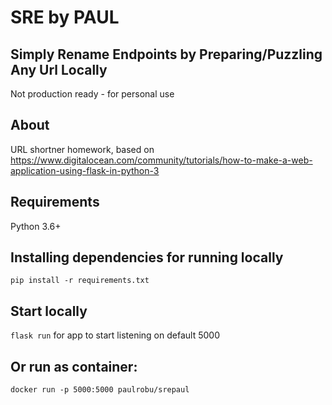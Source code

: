 # SRE by PAUL 
## Simply Rename Endpoints by Preparing/Puzzling Any Url Locally 
 Not production ready - for personal use 

## About 
URL shortner homework, based on https://www.digitalocean.com/community/tutorials/how-to-make-a-web-application-using-flask-in-python-3

 

## Requirements
Python 3.6+

## Installing dependencies for running locally
```pip install -r requirements.txt```

## Start locally
```flask run```
for app to start listening on default 5000

## Or run as container:
```docker run -p 5000:5000 paulrobu/srepaul```